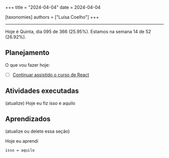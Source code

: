 +++
title = "2024-04-04"
date = 2024-04-04

[taxonomies]
authors = ["Luísa Coelho"]
+++

---

Hoje é Quinta, dia 095 de 366 (25.95%). Estamos na semana 14 de 52 (26.92%).

## Planejamento

O que vou fazer hoje:

- [ ] [Continuar assistido o curso de React](https://www.youtube.com/watch?v=bMknfKXIFA8)

## Atividades executadas

(atualize) Hoje eu fiz isso e aquilo

## Aprendizados

(atualize ou delete essa seção)

Hoje eu aprendi
```
isso = aquilo
```
